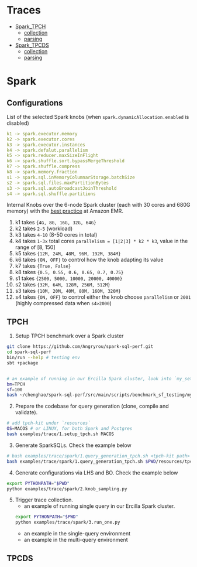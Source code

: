 Traces
======

<!--ts-->

* [Spark_TPCH](#spark_tpch)
    * [collection](#collection)
    * [parsing](#parsing)
* [Spark_TPCDS](#spark_tpch)
    * [collection](#collection)
    * [parsing](#parsing)

<!--te-->

Spark
=====

Configurations
--------------

List of the selected Spark knobs (when `spark.dynamicAllocation.enabled` is disabled)

```yaml
k1 -> spark.executor.memory
k2 -> spark.executor.cores
k3 -> spark.executor.instances
k4 -> spark.defalut.parallelism
k5 -> spark.reducer.maxSizeInFlight
k6 -> spark.shuffle.sort.bypassMergeThreshold
k7 -> spark.shuffle.compress
k8 -> spark.memory.fraction
s1 -> spark.sql.inMemoryColumnarStorage.batchSize
s2 -> spark.sql.files.maxPartitionBytes
s3 -> spark.sql.autoBroadcastJoinThreshold
s4 -> spark.sql.shuffle.partitions
```

Internal Knobs over the 6-node Spark cluster (each with 30 cores and 680G memory) with the [best practice][1] at Amazon
EMR.

1. k1 takes `{4G, 8G, 16G, 32G, 64G}`
2. k2 takes `2-5` (workload)
3. k3 takes `4-10` (8-50 cores in total)
4. k4 takes `1-3x` total cores `parallelism = [1|2|3] * k2 * k3`, value in the range of [8, 150]
5. k5 takes `{12M, 24M, 48M, 96M, 192M, 384M}`
6. k6 takes `{ON, OFF}` to control how the knob adapting its value
7. k7 takes `{True, False}`
8. k8 takes `{0.5, 0.55, 0.6, 0.65, 0.7, 0.75}`
9. s1 takes `{2500, 5000, 10000, 20000, 40000}`
10. s2 takes `{32M, 64M, 128M, 256M, 512M}`
11. s3 takes `{10M, 20M, 40M, 80M, 160M, 320M}`
12. s4 takes `{ON, OFF}` to control either the knob choose `parallelism` or `2001` (highly compressed data
    when `s4>2000`)

[1]: https://aws.amazon.com/blogs/big-data/best-practices-for-successfully-managing-memory-for-apache-spark-applications-on-amazon-emr/

[2]: https://spoddutur.github.io/spark-notes/distribution_of_executors_cores_and_memory_for_spark_application.html

TPCH
----

1. Setup TPCH benchmark over a Spark cluster

```bash
git clone https://github.com/Angryrou/spark-sql-perf.git
cd spark-sql-perf
bin/run --help # testing env
sbt +package


# an example of running in our Ercilla Spark cluster, look into `my_set_benchmark.sh` for more details
bm=TPCH
sf=100
bash ~/chenghao/spark-sql-perf/src/main/scripts/benchmark_sf_testing/my_set_benchmark.sh $bm $sf
```

2. Prepare the codebase for query generation (clone, compile and validate).

```bash
# add tpch-kit under `resources`
OS=MACOS # or LINUX, for both Spark and Postgres
bash examples/trace/1.setup_tpch.sh MACOS
```

3. Generate SparkSQLs. Check the example below

```bash
# bash examples/trace/spark/1.query_generation_tpch.sh <tpch-kit path> <query-out path> <#queries per template> <SF-100 by default>
bash examples/trace/spark/1.query_generation_tpch.sh $PWD/resources/tpch-kit $PWD/resources/tpch-kit/spark-sqls 3  
```

4. Generate configurations via LHS and BO. Check the example below

```bash
export PYTHONPATH="$PWD"
python examples/trace/spark/2.knob_sampling.py
```

5. Trigger trace collection.
   - an example of running single query in our Ercilla Spark cluster.
    ```bash
    export PYTHONPATH="$PWD"
    python examples/trace/spark/3.run_one.py
    ```
   - an example in the single-query environment
   - an example in the multi-query environment

TPCDS
-----     